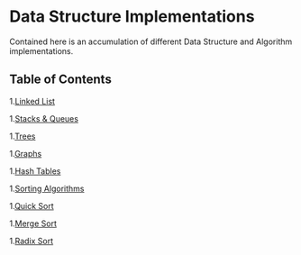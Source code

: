 # Data Structure Implementations

Contained here is an accumulation of different Data Structure and Algorithm implementations. 

## Table of Contents

1.[Linked List](linkedList)

1.[Stacks & Queues](stacksQueues)

1.[Trees](tree)

1.[Graphs]()

1.[Hash Tables](hastables)

1.[Sorting Algorithms](sortingAlgorithms)

1.[Quick Sort]()

1.[Merge Sort]()

1.[Radix Sort]()
